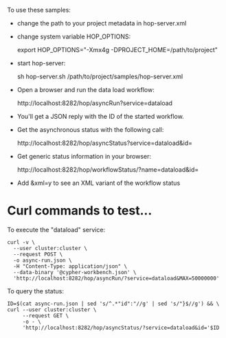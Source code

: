 
To use these samples:

* change the path to your project metadata in hop-server.xml 
* change system variable HOP_OPTIONS:

  export HOP_OPTIONS="-Xmx4g -DPROJECT_HOME=/path/to/project"

* start hop-server:

  sh hop-server.sh /path/to/project/samples/hop-server.xml

* Open a browser and run the data load workflow:

  http://localhost:8282/hop/asyncRun?service=dataload

* You'll get a JSON reply with the ID of the started workflow.
* Get the asynchronous status with the following call:

  http://localhost:8282/hop/asyncStatus?service=dataload&id=<id>

* Get generic status information in your browser:

  http://localhost:8282/hop/workflowStatus/?name=dataload&id=<id>

* Add &xml=y to see an XML variant of the workflow status


# Curl commands to test...

To execute the "dataload" service:

```
curl -v \
  --user cluster:cluster \
  --request POST \
  -o async-run.json \
  -H "Content-Type: application/json" \
  --data-binary '@cypher-workbench.json' \
  'http://localhost:8282/hop/asyncRun/?service=dataload&MAX=50000000'
```

To query the status:

```
ID=$(cat async-run.json | sed 's/^.*"id":"//g' | sed 's/"}$//g') && \
curl --user cluster:cluster \
     --request GET \
     -o - \
     'http://localhost:8282/hop/asyncStatus/?service=dataload&id='$ID
```
